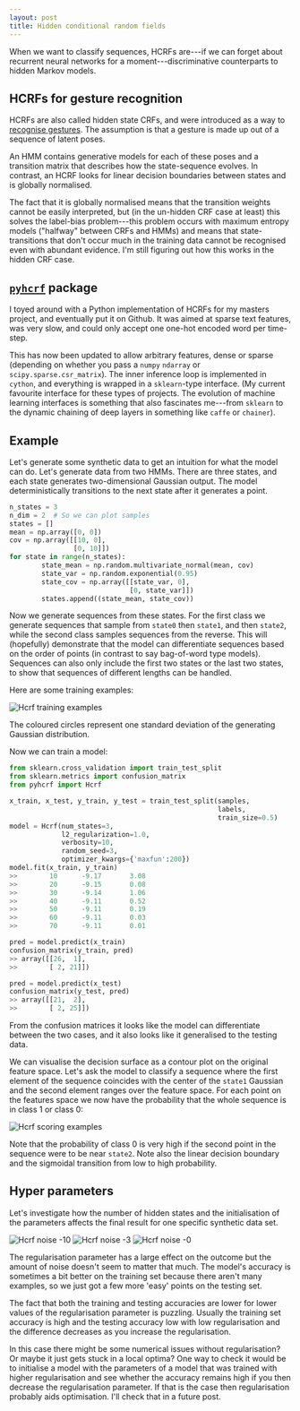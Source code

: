 ```yaml
---
layout: post
title: Hidden conditional random fields
---
```

When we want to classify sequences, HCRFs are---if 
we can forget about recurrent neural networks for a 
moment---discriminative counterparts to hidden Markov models.

## HCRFs for gesture recognition
HCRFs are also called hidden state CRFs, and were introduced as a way to
[recognise gestures](http://people.csail.mit.edu/sybor/cvpr06_wang.pdf). 
The assumption is that a gesture is made up
out of a sequence of latent poses. 

An HMM contains generative models
for each of these poses and a transition matrix that describes how
the state-sequence evolves. In contrast, an HCRF looks for linear 
decision boundaries between states and is globally normalised. 

The fact that it is globally normalised 
means that the transition weights cannot be easily interpreted,
but (in the un-hidden CRF case at least) this solves the 
label-bias problem---this problem occurs with maximum entropy
models ("halfway" between CRFs and HMMs) and 
means that state-transitions that don't
occur much in the training data cannot be recognised even with 
abundant evidence. I'm still figuring out how this works 
in the hidden CRF case.

## [`pyhcrf`](https://github.com/dirko/pyhcrf) package
I toyed around with a Python implementation of HCRFs for my masters project,
and eventually put it on Github. It was aimed at sparse text features, was
very slow, and could only accept one one-hot encoded word per time-step.

This has now been updated to allow arbitrary features, dense or sparse 
(depending on whether you pass a `numpy` `ndarray` 
or `scipy.sparse.csr_matrix`). The inner inference loop is implemented
in `cython`, and everything is wrapped in a `sklearn`-type interface. 
(My current favourite interface for these types of projects. The evolution
of machine learning interfaces is something that also fascinates 
me---from `sklearn` to the dynamic chaining of deep layers in something like
`caffe` or `chainer`).

## Example
Let's generate some synthetic data to get an intuition for what the
model can do. Let's generate data from two HMMs. There are three
states, and each state generates two-dimensional Gaussian output.
The model deterministically transitions to the next state after it generates
a point.

```python
n_states = 3  
n_dim = 2  # So we can plot samples
states = []
mean = np.array([0, 0])
cov = np.array([[10, 0], 
                [0, 10]])
for state in range(n_states):
        state_mean = np.random.multivariate_normal(mean, cov)
        state_var = np.random.exponential(0.95)
        state_cov = np.array([[state_var, 0],
                              [0, state_var]])
        states.append((state_mean, state_cov))
```

Now we generate sequences from these states. For the first class 
we generate sequences that sample from `state0` then `state1`, and
then `state2`, while the second class samples sequences from the
reverse. This will (hopefully) demonstrate that the model can
differentiate sequences based on the order of points 
(in contrast to say bag-of-word type models).
Sequences can also only include the first two states or the last two
states, to show that sequences of different lengths can be handled.

Here are some training examples:

![Hcrf training examples](/images/2015-07-28-Hidden-conditional-random-fields/training_data.png "Hcrf training examples")

The coloured circles represent one standard deviation of the generating
Gaussian distribution.

Now we can train a model:

```python
from sklearn.cross_validation import train_test_split
from sklearn.metrics import confusion_matrix
from pyhcrf import Hcrf

x_train, x_test, y_train, y_test = train_test_split(samples, 
                                                    labels,
                                                    train_size=0.5)
model = Hcrf(num_states=3, 
             l2_regularization=1.0,
             verbosity=10,
             random_seed=3,
             optimizer_kwargs={'maxfun':200})
model.fit(x_train, y_train)
>>        10      -9.17       3.08
>>        20      -9.15       0.08
>>        30      -9.14       1.06
>>        40      -9.11       0.52
>>        50      -9.11       0.19
>>        60      -9.11       0.03
>>        70      -9.11       0.01

pred = model.predict(x_train)
confusion_matrix(y_train, pred)
>> array([[26,  1],
>>        [ 2, 21]])

pred = model.predict(x_test)
confusion_matrix(y_test, pred)
>> array([[21,  2],
>>        [ 2, 25]])
```

From the confusion matrices it looks like the model can 
differentiate between the two cases, and it also looks
like it generalised to the testing data.

We can visualise the decision surface as a contour plot on the original
feature space. Let's ask the model to classify a sequence where the
first element of the sequence coincides with the center of the `state1`
Gaussian and the second element ranges over the feature space. For each
point on the features space we now have the probability that the whole 
sequence is in class 1 or class 0:

![Hcrf scoring examples](/images/2015-07-28-Hidden-conditional-random-fields/predicted_probabilities.png "Hcrf scoring examples")

Note that the probability of class 0 is very high if the second point in
the sequence were to be near `state2`. Note also the linear decision boundary
and the sigmoidal transition from low to high probability.

## Hyper parameters
Let's investigate how the number of hidden states and the 
initialisation of the parameters affects the final result for one
specific synthetic data set.

![Hcrf noise -10](/images/2015-07-28-Hidden-conditional-random-fields/noise10.png "Hcrf noise -10")
![Hcrf noise -3](/images/2015-07-28-Hidden-conditional-random-fields/noise3.png "Hcrf noise -3")
![Hcrf noise -0](/images/2015-07-28-Hidden-conditional-random-fields/noise0.png "Hcrf noise -0")

The regularisation parameter has a large effect on the outcome but the 
amount of noise doesn't seem to matter that much. The model's accuracy is
sometimes a bit better on the training set because there aren't many examples,
so we just got a few more 'easy' points on the testing set.

The fact that both the training and testing accuracies are lower for lower
values of the regularisation parameter is puzzling. Usually the training set
accuracy is high and the testing accuracy low with low regularisation and
the difference decreases as you increase the regularisation.

In this case there might 
be some numerical issues without regularisation? Or maybe it just gets stuck
in a local optima? One way to check it would be to initialise a model with
the parameters of a model that was trained with higher
regularisation and see whether the accuracy remains high if you then 
decrease the regularisation parameter. If that is the case
then regularisation probably aids optimisation. I'll check that in
a future post.
